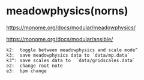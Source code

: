 # meadowphysics(norns)
https://monome.org/docs/modular/meadowphysics/

https://monome.org/docs/modular/ansible/

```
k2:  toggle between meadowphysics and scale mode^
k3:  save meadowphysics data to `data/mp.data`
k3^: save scales data to  `data/gridscales.data`
e2:  change root note
e3:  bpm change


```
